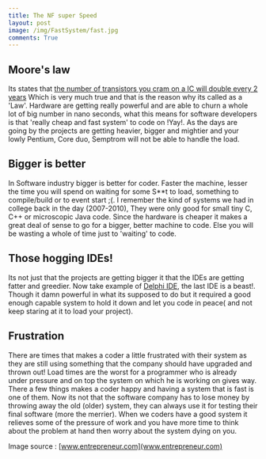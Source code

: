```yaml
---
title: The NF super Speed
layout: post
image: /img/FastSystem/fast.jpg
comments: True
---
```


Moore's law
------------
Its states that [the number of transistors you cram on a IC will double every 2 years](http://en.wikipedia.org/wiki/Moore%27s_law)  Which is very much true and that is the reason why its called as a 'Law'. Hardware are getting really powerful and are able to churn a whole lot of big number in nano seconds, what this means for software developers is that 'really cheap and fast system' to code on !Yay!.
As the days are going by the projects are getting heavier, bigger and mightier and your lowly Pentium, Core duo, Semptrom will not be able to handle the load.

Bigger is better 
------------
In Software industry bigger is better for coder. Faster the machine, lesser the time you will spend on waiting for some S**t to load, something to compile/build or to event start ;(. I remember the kind of systems we had in college back in the day (2007-2010), They were only good for small tiny C, C++ or microscopic Java code. Since the hardware is cheaper it makes a great deal of sense to go for a bigger, better machine to code. Else you will be wasting a whole of time just to 'waiting' to code.

Those hogging IDEs!
------------
Its not just that the projects are getting bigger it that the IDEs are getting fatter and greedier. Now take example of [Delphi IDE](https://www.google.co.in/search?q=embarcadero+delphi&oq=embar&aqs=chrome.1.69i57j69i59.9047j0j7&sourceid=chrome&es_sm=91&ie=UTF-8), the last IDE is a beast!. Though it damn powerful in what its supposed to do but it required a good enough capable system to hold it down and let you code in peace( and not keep staring at it to load your project).

Frustration
------------
There are times that makes a coder a little frustrated with their system as they are still using something that the company should have upgraded and thrown out!
Load times are the worst for a programmer who is already under pressure and on top the system on which he is working on gives way. There a few things makes a coder happy and having a system that is fast is one of them. Now its not that the software company has to lose money by throwing away the old (older) system, they can always use it for testing their final software (more the merrier).
When we coders have a good system it relieves some of the pressure of work and you have more time to think about the problem at hand then worry about the system dying on you.


Image source : [www.entrepreneur.com](www.entrepreneur.com)



